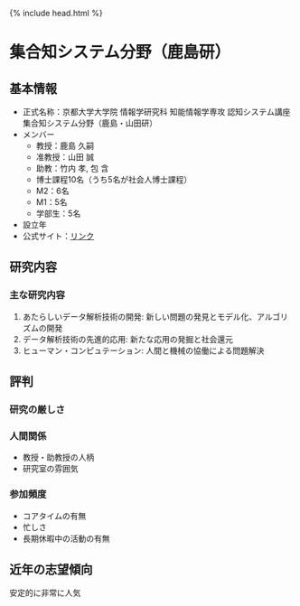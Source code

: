 {% include head.html %}
# 集合知システム分野（鹿島研）
## 基本情報
- 正式名称：京都大学大学院 情報学研究科 知能情報学専攻 認知システム講座 集合知システム分野（鹿島・山田研）
- メンバー
  - 教授：鹿島 久嗣
  - 准教授：山田 誠
  - 助教：竹内 孝, 包 含
  - 博士課程10名（うち5名が社会人博士課程）
  - M2：6名
  - M1：5名
  - 学部生：5名
- 設立年
- 公式サイト：[リンク](http://www.ml.ist.i.kyoto-u.ac.jp)

## 研究内容
### 主な研究内容
1. あたらしいデータ解析技術の開発: 新しい問題の発見とモデル化、アルゴリズムの開発
1. データ解析技術の先進的応用: 新たな応用の発掘と社会還元
1. ヒューマン・コンピュテーション: 人間と機械の協働による問題解決

## 評判
### 研究の厳しさ
### 人間関係
- 教授・助教授の人柄
- 研究室の雰囲気
### 参加頻度
- コアタイムの有無
- 忙しさ
- 長期休暇中の活動の有無

## 近年の志望傾向
安定的に非常に人気